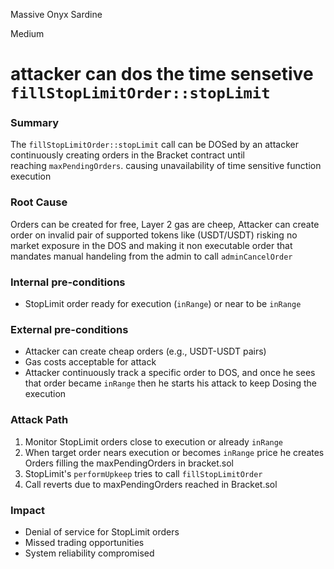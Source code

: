 Massive Onyx Sardine

Medium

# attacker can dos the time sensetive `fillStopLimitOrder::stopLimit`

### Summary

The `fillStopLimitOrder::stopLimit` call can be DOSed by an attacker continuously creating orders in the Bracket contract until reaching `maxPendingOrders`. causing unavailability of time sensitive function execution

### Root Cause

Orders can be created for free, Layer 2 gas are cheep, Attacker can create order on invalid pair of supported tokens like (USDT/USDT) risking no market exposure in the DOS and making it non executable order that mandates manual handeling from the admin to call `adminCancelOrder`

### Internal pre-conditions

- StopLimit order ready for execution (`inRange`) or near to be `inRange`

### External pre-conditions

- Attacker can create cheap orders (e.g., USDT-USDT pairs)
- Gas costs acceptable for attack
- Attacker continuously track a specific order to DOS, and once he sees that order became `inRange` then he starts his attack to keep Dosing the execution 
### Attack Path

1. Monitor StopLimit orders close to execution or already `inRange`
2. When target order nears execution or becomes `inRange` price he creates Orders filling the maxPendingOrders in bracket.sol
3. StopLimit's `performUpkeep` tries to call `fillStopLimitOrder`
4. Call reverts due to maxPendingOrders reached in Bracket.sol

### Impact

- Denial of service for StopLimit orders
- Missed trading opportunities
- System reliability compromised